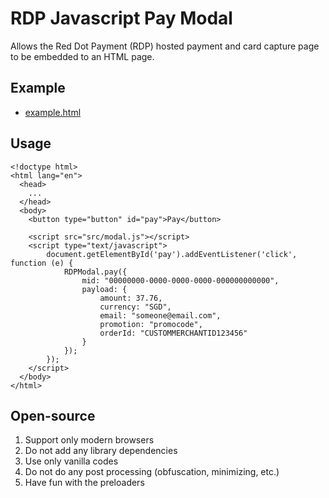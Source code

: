 # RDP Javascript Pay Modal

Allows the Red Dot Payment (RDP) hosted payment and card capture page to be embedded to an HTML page.

## Example

- [example.html](https://reddotpay.github.io/rdp-modal/example.html)

## Usage

~~~
<!doctype html>
<html lang="en">
  <head>
    ...
  </head>
  <body>
    <button type="button" id="pay">Pay</button> 

    <script src="src/modal.js"></script>
    <script type="text/javascript">
        document.getElementById('pay').addEventListener('click', function (e) {
            RDPModal.pay({
                mid: "00000000-0000-0000-0000-000000000000",
                payload: {
                    amount: 37.76,
                    currency: "SGD",
                    email: "someone@email.com",
                    promotion: "promocode",
                    orderId: "CUSTOMMERCHANTID123456"
                }
            });
        });
    </script>
  </body>
</html>
~~~

## Open-source

1. Support only modern browsers
2. Do not add any library dependencies
3. Use only vanilla codes
4. Do not do any post processing (obfuscation, minimizing, etc.)
5. Have fun with the preloaders

